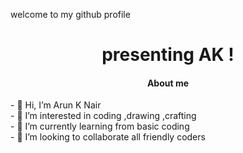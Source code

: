 welcome to my github profile 
<h1 align="center">presenting AK ! </h1>
<h4 align="center">About me </h4>
- 👋 Hi, I’m Arun K Nair<br>
- 👀 I’m interested in coding ,drawing ,crafting <br>
- 🌱 I’m currently learning from basic coding<br>
- 💞️ I’m looking to collaborate all friendly coders <br>
